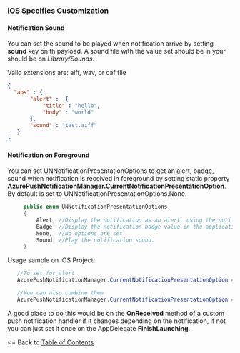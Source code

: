 ### iOS Specifics Customization

#### Notification Sound

You can set the sound to be played when notification arrive by setting **sound** key on th payload. A sound file with the value set should be in your should be on *Library/Sounds*.

Valid extensions are: aiff, wav, or caf file

 ```json
{
   "aps" : {
        "alert" :  {
            "title" : "hello",
            "body" : "world"
        },
        "sound" : "test.aiff"
    }
}
```
#### Notification on Foreground

You can set UNNotificationPresentationOptions to get an alert, badge, sound when notification is received in foreground by setting static property **AzurePushNotificationManager.CurrentNotificationPresentationOption**. By default is set to UNNotificationPresentationOptions.None.

```csharp
     public enum UNNotificationPresentationOptions
	 {
	 	 Alert,	//Display the notification as an alert, using the notification text.
		 Badge,	//Display the notification badge value in the application's badge.
		 None,	//No options are set.
		 Sound  //Play the notification sound.
	 }
```

Usage sample on iOS Project:

```csharp
   //To set for alert
   AzurePushNotificationManager.CurrentNotificationPresentationOption = UNNotificationPresentationOptions.Alert;

   //You can also combine them
   AzurePushNotificationManager.CurrentNotificationPresentationOption = UNNotificationPresentationOptions.Alert | UNNotificationPresentationOptions.Badge;
```

A good place to do this would be on the **OnReceived** method of a custom push notification handler if it changes depending on the notification, if not you can just set it once on the AppDelegate **FinishLaunching**.

<= Back to [Table of Contents](../README.md)

